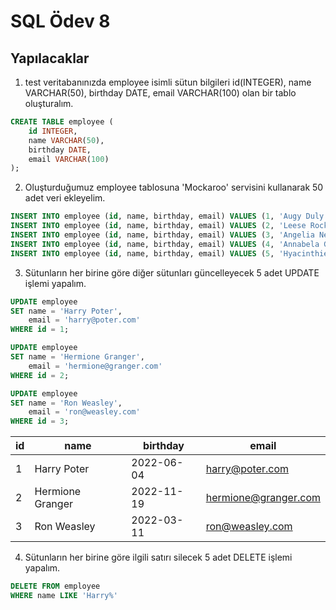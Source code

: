 # SQL Ödev 8

## Yapılacaklar

1. test veritabanınızda employee isimli sütun bilgileri id(INTEGER), name VARCHAR(50), birthday DATE, email VARCHAR(100) olan bir tablo oluşturalım.

```sql
CREATE TABLE employee (
	id INTEGER,
	name VARCHAR(50),
	birthday DATE,
	email VARCHAR(100)
);
```

2. Oluşturduğumuz employee tablosuna 'Mockaroo' servisini kullanarak 50 adet veri ekleyelim.

```sql
INSERT INTO employee (id, name, birthday, email) VALUES (1, 'Augy Duly', '6/4/2022', 'aduly0@cmu.edu');
INSERT INTO employee (id, name, birthday, email) VALUES (2, 'Leese Rockliffe', '11/19/2022', 'lrockliffe1@engadget.com');
INSERT INTO employee (id, name, birthday, email) VALUES (3, 'Angelia Neumann', '3/11/2022', 'aneumann2@nps.gov');
INSERT INTO employee (id, name, birthday, email) VALUES (4, 'Annabela Gullberg', '5/11/2022', 'agullberg3@wp.com');
INSERT INTO employee (id, name, birthday, email) VALUES (5, 'Hyacinthie Churchlow', '9/18/2022', 'hchurchlow4@addtoany.com');
```

3. Sütunların her birine göre diğer sütunları güncelleyecek 5 adet UPDATE işlemi yapalım.

```sql
UPDATE employee
SET name = 'Harry Poter',
	email = 'harry@poter.com'
WHERE id = 1;

UPDATE employee
SET name = 'Hermione Granger',
	email = 'hermione@granger.com'
WHERE id = 2;

UPDATE employee
SET name = 'Ron Weasley',
	email = 'ron@weasley.com'
WHERE id = 3;
```

| id  | name             | birthday   | email                |
| --- | ---------------- | ---------- | -------------------- |
| 1   | Harry Poter      | 2022-06-04 | harry@poter.com      |
| 2   | Hermione Granger | 2022-11-19 | hermione@granger.com |
| 3   | Ron Weasley      | 2022-03-11 | ron@weasley.com      |

4. Sütunların her birine göre ilgili satırı silecek 5 adet DELETE işlemi yapalım.

```sql
DELETE FROM employee
WHERE name LIKE 'Harry%'
```
